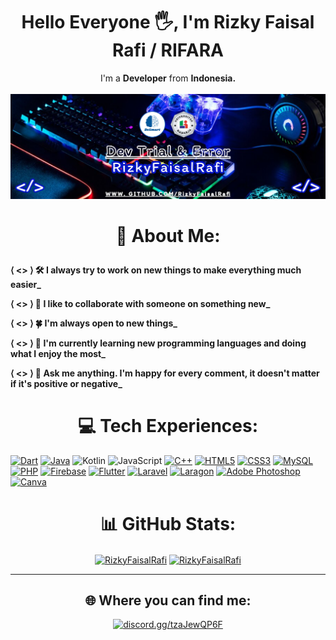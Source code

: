 # <div align="center">Hello Everyone 🖐, I'm Rizky Faisal Rafi / RIFARA</div>
<div align="center">I'm a <strong>Developer</strong> from <strong>Indonesia.</strong></div>
</br>
<a href="https://github.com/r3mz0/" target="_blank"><img src="https://raw.githubusercontent.com/RizkyFaisalRafi/banner/main/Banner2.png" /></a>

# <div align="center">🎉 About Me:</div> <p> </p>
<strong>
<p>⟨ <> ⟩ 🛠️ I always try to work on new things to make everything much easier_</p>
<p>⟨ <> ⟩ 🤝 I like to collaborate with someone on something new_</p>
<p>⟨ <> ⟩ 🍀 I'm always open to new things_</p>
<p>⟨ <> ⟩ 🌱 I'm currently learning new programming languages and doing what I enjoy the most_</p>
<p>⟨ <> ⟩ 💬 Ask me anything. I'm happy for every comment, it doesn't matter if it's positive or negative_</p></strong>

# <div align="center">💻 Tech Experiences:</div>
[![Dart](https://img.shields.io/badge/Dart-0175C2?style=for-the-badge&logo=dart&logoColor=white)](#) 
[![Java](https://img.shields.io/badge/java-%23ED8B00.svg?style=for-the-badge&logo=java&logoColor=white)](#) 
<img alt="Kotlin" src="https://img.shields.io/badge/kotlin-%230095D5.svg?style=for-the-badge&logo=kotlin&logoColor=white"/>
<img alt="JavaScript" src="https://img.shields.io/badge/javascript-%23323330.svg?style=for-the-badge&logo=javascript&logoColor=%23F7DF1E"/>
[![C++](https://img.shields.io/badge/c++-%2300599C.svg?style=for-the-badge&logo=c%2B%2B&logoColor=white)](#)
[![HTML5](https://img.shields.io/badge/html5-%23E34F26.svg?style=for-the-badge&logo=html5&logoColor=white)](#)
[![CSS3](https://img.shields.io/badge/css3-%231572B6.svg?style=for-the-badge&logo=css3&logoColor=white)](#)
[![MySQL](https://img.shields.io/badge/mysql-%2300f.svg?style=for-the-badge&logo=mysql&logoColor=white)](#) 
[![PHP](https://img.shields.io/badge/PHP-777BB4?style=for-the-badge&logo=php&logoColor=white)](#)
[![Firebase](https://img.shields.io/badge/firebase-%23039BE5.svg?style=for-the-badge&logo=firebase)](#) 
[![Flutter](https://img.shields.io/badge/Flutter-02569B?style=for-the-badge&logo=flutter&logoColor=white)](#)
[![Laravel](https://img.shields.io/badge/Laravel-FF2D20?style=for-the-badge&logo=laravel&logoColor=white)](#)
[![Laragon](https://img.shields.io/badge/Laragon-0E83CD?style=for-the-badge&logo=Laragon&logoColor=white)](#)
[![Adobe Photoshop](https://img.shields.io/badge/adobephotoshop-%2331A8FF.svg?style=for-the-badge&logo=adobephotoshop&logoColor=white)](#) 
[![Canva](https://img.shields.io/badge/Canva-%2300C4CC.svg?&style=for-the-badge&logo=Canva&logoColor=white)](#)

# <div align="center">📊 GitHub Stats:</div>
  <p align="center">
  <a href="#"><img align="center" src="https://github-readme-streak-stats.herokuapp.com/?user=RizkyFaisalRafi&theme=midnight-purple&hide_border=false" alt="RizkyFaisalRafi" /></a>
  <a href="#"><img align="center" src="https://github-readme-stats.vercel.app/api/top-langs?username=RizkyFaisalRafi&show_icons=true&theme=midnight-purple&locale=en&layout=compact&private=true" alt="RizkyFaisalRafi" /></a></p>

---

  ## <div align="center">🌐 Where you can find me:</div>
  <p align="center">
  <a href="https://discord.gg/tzaJewQP6F" target="_blank"><img src="https://psychboost.com/wp-content/uploads/2020/08/discord2-300x92.jpg" width="115" alt="discord.gg/tzaJewQP6F" /></a>
  </p>
 

<div id="header" align="center">
  <img src="https://komarev.com/ghpvc/?username=RizkyFaisalRafi&style=for-the-badge&color=orange" alt=""/>
</div>

<!-- End of the code -->



<!--
**RizkyFaisalRafi/RizkyFaisalRafi** is a ✨ _special_ ✨ repository because its `README.md` (this file) appears on your GitHub profile.

Here are some ideas to get you started:

- 🔭 I’m currently working on ...
- 🌱 I’m currently learning ...
- 👯 I’m looking to collaborate on ...
- 🤔 I’m looking for help with ...
- 💬 Ask me about ...
- 📫 How to reach me: ...
- 😄 Pronouns: ...
- ⚡ Fun fact: ...


![Metrics](https://metrics.lecoq.io/RizkyFaisalRafi?template=classic&base.community=0&languages=1&isocalendar=1&activity=1&lines=1&repositories=1&repositories=100&repositories.batch=100&repositories.forks=false&repositories.affiliations=owner&isocalendar.duration=half-year&languages.limit=8&languages.threshold=0%25&languages.colors=github&languages.sections=most-used&languages.indepth=false&languages.analysis.timeout=15&languages.categories=markup%2C%20programming&languages.recent.categories=markup%2C%20programming&languages.recent.load=300&languages.recent.days=14&activity.limit=5&activity.load=300&activity.days=14&activity.visibility=all&activity.timestamps=false&activity.filter=all&config.timezone=Asia%2FJakarta)
-->

